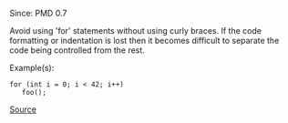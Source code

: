 Since: PMD 0.7

Avoid using 'for' statements without using curly braces. If the code formatting or 
indentation is lost then it becomes difficult to separate the code being controlled 
from the rest.

Example(s):
```
for (int i = 0; i < 42; i++)
   foo();
```

[Source](https://pmd.github.io/pmd-5.6.1/pmd-java/rules/java/braces.html#ForLoopsMustUseBraces)
